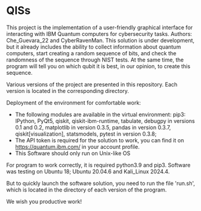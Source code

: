 # QISs
This project is the implementation of a user-friendly graphical interface for interacting with IBM Quantum computers for cybersecurity tasks. Authors: Che_Guevara_22 and CyberRavenMan. This solution is under development, but it already includes the ability to collect information about quantum computers, start creating a random sequence of bits, and check the randomness of the sequence through NIST tests. At the same time, the program will tell you on which qubit it is best, in our opinion, to create this sequence.

Various versions of the project are presented in this repository. Each version is located in the corresponding directory.

Deployment of the environment for comfortable work:
- The following modules are available in the virtual environment: pip3: IPython, PyQt5, qiskit, qiskit-ibm-runtime, tabulate, debugpy in versions 0.1 and 0.2, matplotlib in version 0.3.5, pandas in version 0.3.7, qiskit[visualization], statsmodels, pytest in version 0.3.8;
- The API token is required for the solution to work, you can find it on https://quantum.ibm.com/ in your account profile.
- This Software should only run on Unix-like OS

For program to work correctly, it is required python3.9 and pip3. Software was testing on Ubuntu 18; Ubuntu 20.04.6 and Kali_Linux 2024.4.

But to quickly launch the software solution, you need to run the file 'run.sh', which is located in the directory of each version of the program.

We wish you productive work!
